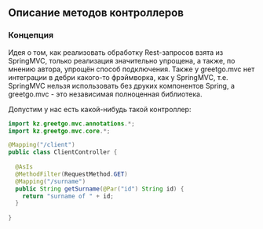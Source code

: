 ## Описание методов контроллеров
### Концепция

Идея о том, как реализовать обработку Rest-запросов взята из SpringMVC, только реализация значительно
упрощена, а также, по мнению автора, упрощён способ подключения. Также у greetgo.mvc нет интеграции
в дебри какого-то фрэймворка, как у SpringMVC, т.е. SpringMVC нельзя использовать без друких компонентов Spring,
а greetgo.mvc - это независимая полноценная библиотека.

Допустим у нас есть какой-нибудь такой контроллер:

```java
import kz.greetgo.mvc.annotations.*;
import kz.greetgo.mvc.core.*;

@Mapping("/client")
public class ClientController {
  
  @AsIs
  @MethodFilter(RequestMethod.GET)
  @Mapping("/surname")
  public String getSurname(@Par("id") String id) {
    return "surname of " + id;
  }
  
}
```
